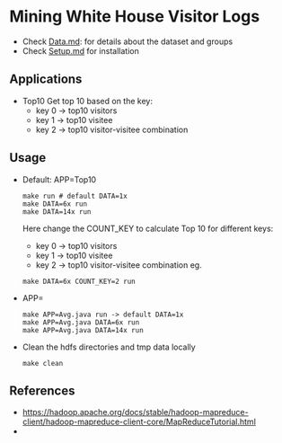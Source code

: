# Mining White House Visitor Logs

- Check [Data.md](DATA.md): for details about the dataset and groups
- Check [Setup.md](SETUP.md) for installation

## Applications
- Top10
    Get top 10 based on the key:
    - key 0 -> top10 visitors
    - key 1 -> top10 visitee
    - key 2 -> top10 visitor-visitee combination

## Usage
- Default: APP=Top10
    ```
    make run # default DATA=1x
    make DATA=6x run
    make DATA=14x run
    ```
    Here change the COUNT_KEY to calculate Top 10 for different keys:
    - key 0 -> top10 visitors
    - key 1 -> top10 visitee
    - key 2 -> top10 visitor-visitee combination
    eg.
    ```
    make DATA=6x COUNT_KEY=2 run
    ``` 
- APP= 
    ```
    make APP=Avg.java run -> default DATA=1x
    make APP=Avg.java DATA=6x run
    make APP=Avg.java DATA=14x run
    ```

- Clean the hdfs directories and tmp data locally
    ```
    make clean
    ```


## References
- https://hadoop.apache.org/docs/stable/hadoop-mapreduce-client/hadoop-mapreduce-client-core/MapReduceTutorial.html
- 